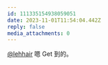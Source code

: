 ```yaml
---
id: 111335154938059051
date: 2023-11-01T11:54:04.442Z
reply: false
media_attachments: 0
---
```


[@lehhair](https://misskey.lehhair.net/@lehhair) 嗯 Get 到的。

